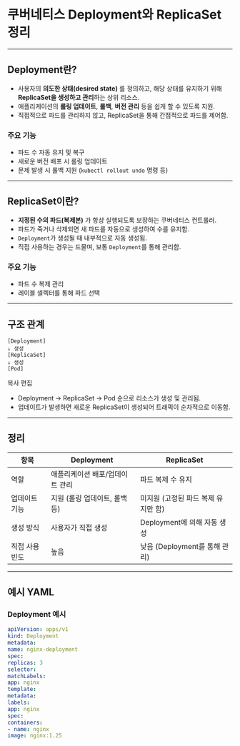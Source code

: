 # 쿠버네티스 Deployment와 ReplicaSet 정리
---
## Deployment란?
- 사용자의 **의도한 상태(desired state)** 를 정의하고,
해당 상태를 유지하기 위해 **ReplicaSet을 생성하고 관리**하는 상위 리소스.
- 애플리케이션의 **롤링 업데이트**, **롤백**, **버전 관리** 등을 쉽게 할 수 있도록 지원.
- 직접적으로 파드를 관리하지 않고, ReplicaSet을 통해 간접적으로 파드를 제어함.
### 주요 기능
- 파드 수 자동 유지 및 복구
- 새로운 버전 배포 시 롤링 업데이트
- 문제 발생 시 롤백 지원 (`kubectl rollout undo` 명령 등)
---
## ReplicaSet이란?
- **지정된 수의 파드(복제본)** 가 항상 실행되도록 보장하는 쿠버네티스 컨트롤러.
- 파드가 죽거나 삭제되면 새 파드를 자동으로 생성하여 수를 유지함.
- `Deployment`가 생성될 때 내부적으로 자동 생성됨.
- 직접 사용하는 경우는 드물며, 보통 `Deployment`를 통해 관리함.
### 주요 기능
- 파드 수 복제 관리
- 레이블 셀렉터를 통해 파드 선택
---
## 구조 관계
```
[Deployment]
↓ 생성
[ReplicaSet]
↓ 생성
[Pod]
```
복사
편집
- Deployment → ReplicaSet → Pod 순으로 리소스가 생성 및 관리됨.
- 업데이트가 발생하면 새로운 ReplicaSet이 생성되어 트래픽이 순차적으로 이동함.
---
## 정리
| 항목 | Deployment | ReplicaSet |
|----------------|-----------------------------|--------------------------------|
| 역할 | 애플리케이션 배포/업데이트 관리 | 파드 복제 수 유지 |
| 업데이트 기능 | 지원 (롤링 업데이트, 롤백 등) | 미지원 (고정된 파드 복제 유지만 함) |
| 생성 방식 | 사용자가 직접 생성 | Deployment에 의해 자동 생성 |
| 직접 사용 빈도 | 높음 | 낮음 (Deployment를 통해 관리) |
---
## 예시 YAML
### Deployment 예시
```yaml
apiVersion: apps/v1
kind: Deployment
metadata:
name: nginx-deployment
spec:
replicas: 3
selector:
matchLabels:
app: nginx
template:
metadata:
labels:
app: nginx
spec:
containers:
- name: nginx
image: nginx:1.25
```
